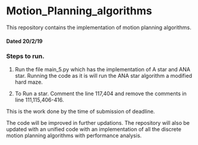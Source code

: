 # Motion_Planning_algorithms
This repository contains the implementation of motion planning algorithms.
#### Dated 20/2/19
### Steps to run. 
  1. Run the file main_5.py which has the implementation of A star and ANA star. Running the code as it is will run the ANA star algorithm a modified hard maze.
  
  2. To Run a star. Comment the line 117,404 and remove the comments in line 111,115,406-416. 
  
  This is the work done by the time of submission of deadline.
  
  The code will be improved in further updations.
  The repository will also be updated with an unified code with an implementation of all the discrete motion planning algorithms with performance analysis.
